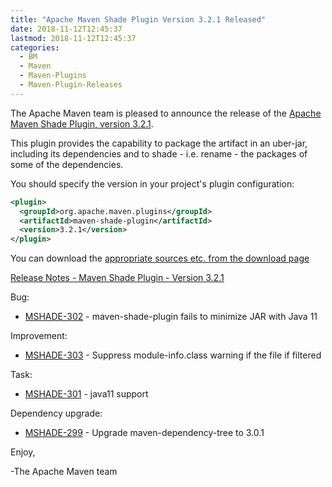 ```yaml
---
title: "Apache Maven Shade Plugin Version 3.2.1 Released"
date: 2018-11-12T12:45:37
lastmod: 2018-11-12T12:45:37
categories:
  - BM
  - Maven
  - Maven-Plugins
  - Maven-Plugin-Releases
---
```

The Apache Maven team is pleased to announce the release of the [Apache
Maven Shade Plugin, version 3.2.1](https://maven.apache.org/plugins/maven-shade-plugin/).

This plugin provides the capability to package the artifact in an uber-jar,
including its dependencies and to shade - i.e. rename - the packages of some of
the dependencies.

You should specify the version in your project's plugin configuration:

```xml
<plugin>
  <groupId>org.apache.maven.plugins</groupId>
  <artifactId>maven-shade-plugin</artifactId>
  <version>3.2.1</version>
</plugin>
```

You can download the [appropriate sources etc. from the download page][download-page]

<!-- more -->

 
[Release Notes - Maven Shade Plugin - Version 3.2.1](https://issues.apache.org/jira/secure/ReleaseNote.jspa?projectId=12317921&version=12344059)

Bug:

 * [MSHADE-302](https://issues.apache.org/jira/browse/MSHADE-302) - maven-shade-plugin fails to minimize JAR with Java 11

Improvement:

 * [MSHADE-303](https://issues.apache.org/jira/browse/MSHADE-303) - Suppress module-info.class warning if the file if filtered

Task:

 * [MSHADE-301](https://issues.apache.org/jira/browse/MSHADE-301) - java11 support

Dependency upgrade:

 * [MSHADE-299](https://issues.apache.org/jira/browse/MSHADE-299) - Upgrade maven-dependency-tree to 3.0.1

Enjoy,

-The Apache Maven team

[download-page]: https://maven.apache.org/shared/maven-archiver/download.cgi
